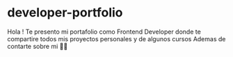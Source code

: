 # developer-portfolio
Hola ! Te presento mi portafolio como Frontend Developer donde te compartire todos mis proyectos personales y de algunos cursos 
Ademas de contarte sobre mi 👩‍💻